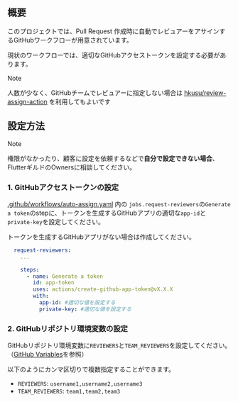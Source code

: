 ## 概要

このプロジェクトでは、Pull Request 作成時に自動でレビュアーをアサインするGitHubワークフローが用意されています。

現状のワークフローでは、適切なGitHubアクセストークンを設定する必要があります。

> [!NOTE] 
> 人数が少なく、GitHubチームでレビュアーに指定しない場合は [hkusu/review-assign-action] を利用してもよいです

## 設定方法

> [!NOTE]
> 権限がなかったり、顧客に設定を依頼するなどで**自分で設定できない場合**、FlutterギルドのOwnersに相談してください。

### 1. GitHubアクセストークンの設定
[.github/workflows/auto-assign.yaml] 内の
`jobs.request-reviewers`の`Generate a token`のstepに、トークンを生成するGitHubアプリの適切な`app-id`と`private-key`を設定してください。

トークンを生成するGitHubアプリがない場合は作成してください。

```yaml
  request-reviewers:
    ...

    steps:
      - name: Generate a token
        id: app-token
        uses: actions/create-github-app-token@vX.X.X
        with:
          app-id: #適切な値を設定する
          private-key: #適切な値を設定する
```

### 2. GitHubリポジトリ環境変数の設定
GitHubリポジトリ環境変数に`REVIEWERS`と`TEAM_REVIEWERS`を設定してください。（[GitHub Variables]を参照）

以下のようにカンマ区切りで複数指定することができます。
- `REVIEWERS`: `username1,username2,username3`
- `TEAM_REVIEWERS`: `team1,team2,team3`

<!-- Links -->
[hkusu/review-assign-action]: https://github.com/hkusu/review-assign-action

[.github/workflows/auto-assign.yaml]: /.github/workflows/auto-assign.yaml

[GitHub Variables]: https://docs.github.com/en/actions/learn-github-actions/variables
